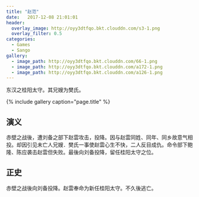 ```yaml
---
title: "赵范"
date:   2017-12-08 21:01:01
header:
  overlay_image: http://oyy3dtfqo.bkt.clouddn.com/s3-1.png
  overlay_filter: 0.5
categories:
  - Games
  - Sango
gallery:
  - image_path: http://oyy3dtfqo.bkt.clouddn.com/66-1.png
  - image_path: http://oyy3dtfqo.bkt.clouddn.com/a172-1.png
  - image_path: http://oyy3dtfqo.bkt.clouddn.com/a126-1.png
---
```


东汉之桂阳太守。其兄嫂为樊氏。

{% include gallery caption="page.title" %}

## 演义

赤壁之战後，遭刘备之部下赵雲攻击，投降。因与赵雲同姓、同年、同乡故意气相投。却因引见未亡人兄嫂．樊氏一事使赵雲心生不快，二人反目成仇。命令部下鲍隆、陈应袭击赵雲但失败。最後向刘备投降，留任桂阳太守之位。

## 正史

赤壁之战後向刘备投降。赵雲奉命为新任桂阳太守。不久後逃亡。